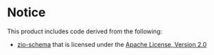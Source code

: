 # Notice

This product includes code derived from the following:

- [zio-schema](https://github.dev/zio/zio-schema) that is licensed under the [Apache License, Version 2.0](https://github.dev/zio/zio-schema)
